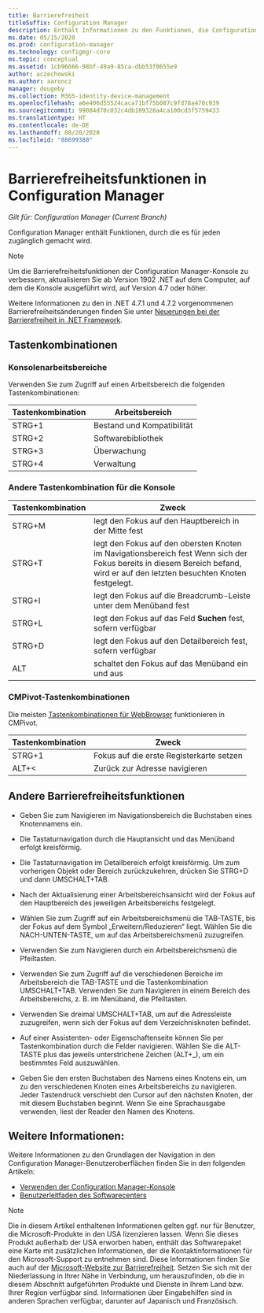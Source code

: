 ```yaml
---
title: Barrierefreiheit
titleSuffix: Configuration Manager
description: Enthält Informationen zu den Funktionen, die Configuration Manager für jeden zugänglich machen.
ms.date: 05/15/2020
ms.prod: configuration-manager
ms.technology: configmgr-core
ms.topic: conceptual
ms.assetid: 1cb96666-98bf-49a9-85ca-dbb53f0655e9
author: aczechowski
ms.author: aaroncz
manager: dougeby
ms.collection: M365-identity-device-management
ms.openlocfilehash: a6e406d55524caca71bf75b087c9fd78a470c939
ms.sourcegitcommit: 99084d70c032c4db109328a4ca100cd3f5759433
ms.translationtype: HT
ms.contentlocale: de-DE
ms.lasthandoff: 08/20/2020
ms.locfileid: "88699380"
---
```

# <a name="accessibility-features-in-configuration-manager"></a>Barrierefreiheitsfunktionen in Configuration Manager

*Gilt für: Configuration Manager (Current Branch)*


Configuration Manager enthält Funktionen, durch die es für jeden zugänglich gemacht wird.

> [!Note]  
> Um die Barrierefreiheitsfunktionen der Configuration Manager-Konsole zu verbessern, aktualisieren Sie ab Version 1902 .NET auf dem Computer, auf dem die Konsole ausgeführt wird, auf Version 4.7 oder höher. <!-- SCCMDocs-pr issue #3228 -->  
> 
> Weitere Informationen zu den in .NET 4.7.1 und 4.7.2 vorgenommenen Barrierefreiheitsänderungen finden Sie unter [Neuerungen bei der Barrierefreiheit in .NET Framework](/dotnet/framework/whats-new/whats-new-in-accessibility).  



## <a name="keyboard-shortcuts"></a>Tastenkombinationen

### <a name="console-workspaces"></a>Konsolenarbeitsbereiche

Verwenden Sie zum Zugriff auf einen Arbeitsbereich die folgenden Tastenkombinationen:  

|Tastenkombination| Arbeitsbereich|
|--------|--------|  
|STRG+1| Bestand und Kompatibilität|
|STRG+2|  Softwarebibliothek|
|STRG+3|  Überwachung|
|STRG+4|  Verwaltung|


### <a name="other-console-shortcuts"></a>Andere Tastenkombination für die Konsole

|Tastenkombination|  Zweck|
|--------|--------|  
|STRG+M|legt den Fokus auf den Hauptbereich in der Mitte fest|
|STRG+T|legt den Fokus auf den obersten Knoten im Navigationsbereich fest Wenn sich der Fokus bereits in diesem Bereich befand, wird er auf den letzten besuchten Knoten festgelegt.|
|STRG+I|legt den Fokus auf die Breadcrumb-Leiste unter dem Menüband fest|
|STRG+L|legt den Fokus auf das Feld **Suchen** fest, sofern verfügbar|
|STRG+D|legt den Fokus auf den Detailbereich fest, sofern verfügbar|
|ALT     |schaltet den Fokus auf das Menüband ein und aus|

### <a name="cmpivot-shortcuts"></a><a name="bkmk_cmpshortcuts"></a> CMPivot-Tastenkombinationen

Die meisten [Tastenkombinationen für WebBrowser](https://support.microsoft.com/help/17456/windows-internet-explorer-ease-of-access-options) funktionieren in CMPivot.

|Tastenkombination|Zweck|
|--------|--------|  
|STRG+1|Fokus auf die erste Registerkarte setzen|
|ALT+&lt;|Zurück zur Adresse navigieren|


## <a name="other-accessibility-features"></a>Andere Barrierefreiheitsfunktionen

- Geben Sie zum Navigieren im Navigationsbereich die Buchstaben eines Knotennamens ein.

- Die Tastaturnavigation durch die Hauptansicht und das Menüband erfolgt kreisförmig.

- Die Tastaturnavigation im Detailbereich erfolgt kreisförmig. Um zum vorherigen Objekt oder Bereich zurückzukehren, drücken Sie STRG+D und dann UMSCHALT+TAB.

- Nach der Aktualisierung einer Arbeitsbereichsansicht wird der Fokus auf den Hauptbereich des jeweiligen Arbeitsbereichs festgelegt.

- Wählen Sie zum Zugriff auf ein Arbeitsbereichsmenü die TAB-TASTE, bis der Fokus auf dem Symbol „Erweitern/Reduzieren“ liegt. Wählen Sie die NACH-UNTEN-TASTE, um auf das Arbeitsbereichsmenü zuzugreifen.  

- Verwenden Sie zum Navigieren durch ein Arbeitsbereichsmenü die Pfeiltasten.  

- Verwenden Sie zum Zugriff auf die verschiedenen Bereiche im Arbeitsbereich die TAB-TASTE und die Tastenkombination UMSCHALT+TAB. Verwenden Sie zum Navigieren in einem Bereich des Arbeitsbereichs, z. B. im Menüband, die Pfeiltasten.  

- Verwenden Sie dreimal UMSCHALT+TAB, um auf die Adressleiste zuzugreifen, wenn sich der Fokus auf dem Verzeichnisknoten befindet.  

- Auf einer Assistenten- oder Eigenschaftenseite können Sie per Tastenkombination durch die Felder navigieren. Wählen Sie die ALT-TASTE plus das jeweils unterstrichene Zeichen (ALT+_), um ein bestimmtes Feld auszuwählen.     

- Geben Sie den ersten Buchstaben des Namens eines Knotens ein, um zu den verschiedenen Knoten eines Arbeitsbereichs zu navigieren. Jeder Tastendruck verschiebt den Cursor auf den nächsten Knoten, der mit diesem Buchstaben beginnt. Wenn Sie eine Sprachausgabe verwenden, liest der Reader den Namen des Knotens.



## <a name="see-also"></a>Weitere Informationen:

Weitere Informationen zu den Grundlagen der Navigation in den Configuration Manager-Benutzeroberflächen finden Sie in den folgenden Artikeln:
- [Verwenden der Configuration Manager-Konsole](../servers/manage/admin-console.md)
- [Benutzerleitfaden des Softwarecenters](software-center.md)

> [!NOTE]  
> Die in diesem Artikel enthaltenen Informationen gelten ggf. nur für Benutzer, die Microsoft-Produkte in den USA lizenzieren lassen. Wenn Sie dieses Produkt außerhalb der USA erworben haben, enthält das Softwarepaket eine Karte mit zusätzlichen Informationen, der die Kontaktinformationen für den Microsoft-Support zu entnehmen sind. Diese Informationen finden Sie auch auf der [Microsoft-Website zur Barrierefreiheit](https://www.microsoft.com/accessibility/). Setzen Sie sich mit der Niederlassung in Ihrer Nähe in Verbindung, um herauszufinden, ob die in diesem Abschnitt aufgeführten Produkte und Dienste in Ihrem Land bzw. Ihrer Region verfügbar sind. Informationen über Eingabehilfen sind in anderen Sprachen verfügbar, darunter auf Japanisch und Französisch.